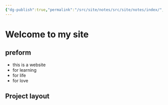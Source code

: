 ```yaml
---
{"dg-publish":true,"permalink":"/src/site/notes/src/site/notes/index/","tags":["gardenEntry"]}
---
```




# Welcome to my site
## preform
* this is a website
* for learning
* for life
* for love
 ## Project layout
    